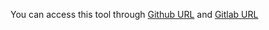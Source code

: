 You can access this tool through [Github URL](https://nuckle.github.io/minecraft-offline-uuid-generator/) and [Gitlab URL](https://w973.gitlab.io/minecraft-offline-uuid-generator/)
